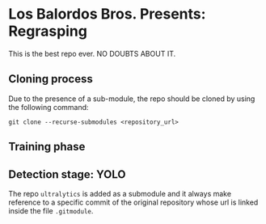 # Los Balordos Bros. Presents: Regrasping

This is the best repo ever. NO DOUBTS ABOUT IT.

## Cloning process

Due to the presence of a sub-module, the repo should be cloned by using the following command:

```
git clone --recurse-submodules <repository_url>
```
## Training phase


## Detection stage: YOLO
The repo ```ultralytics``` is added as a submodule and it always make reference to a specific commit of the original repository whose url is linked inside the file ```.gitmodule```.